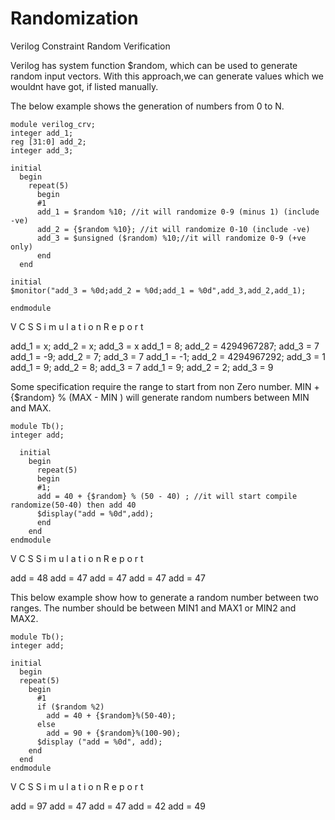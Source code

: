 # Randomization

Verilog Constraint Random Verification

Verilog has system function $random, which can be used to generate random input vectors. With this approach,we can generate values which we wouldnt have got, if listed manually. 

The below example shows the generation of numbers from 0 to N.

    module verilog_crv;
    integer add_1;
    reg [31:0] add_2;
    integer add_3;
  
    initial
      begin
        repeat(5)
          begin
          #1
          add_1 = $random %10; //it will randomize 0-9 (minus 1) (include -ve)
          add_2 = {$random %10}; //it will randomize 0-10 (include -ve)
          add_3 = $unsigned ($random) %10;//it will randomize 0-9 (+ve only)   
          end 
      end 

    initial 
    $monitor("add_3 = %0d;add_2 = %0d;add_1 = %0d",add_3,add_2,add_1); 

    endmodule
 
V C S   S i m u l a t i o n   R e p o r t
 
add_1 = x;  add_2 = x;          add_3 = x
add_1 = 8;  add_2 = 4294967287; add_3 = 7
add_1 = -9; add_2 = 7;          add_3 = 7
add_1 = -1; add_2 = 4294967292; add_3 = 1
add_1 = 9;  add_2 = 8;          add_3 = 7
add_1 = 9;  add_2 = 2;          add_3 = 9
          
       
Some specification require the range to start from non Zero number. MIN + {$random} % (MAX - MIN ) will generate random numbers between MIN and MAX. 

    module Tb(); 
    integer add; 

      initial 
        begin 
          repeat(5) 
          begin 
          #1; 
          add = 40 + {$random} % (50 - 40) ; //it will start compile randomize(50-40) then add 40
          $display("add = %0d",add); 
          end 
        end 
    endmodule 

V C S   S i m u l a t i o n   R e p o r t 

add = 48
add = 47
add = 47
add = 47
add = 47
 
 
This below example show how to generate a random number between two ranges. The number should be between MIN1 and MAX1 or MIN2 and MAX2. 
  
    module Tb();
    integer add;
  
    initial
      begin
      repeat(5)
        begin
          #1
          if ($random %2)
            add = 40 + {$random}%(50-40);
          else
            add = 90 + {$random}%(100-90);
          $display ("add = %0d", add);
        end
      end
    endmodule

V C S   S i m u l a t i o n   R e p o r t 

add = 97
add = 47
add = 47
add = 42
add = 49

           
